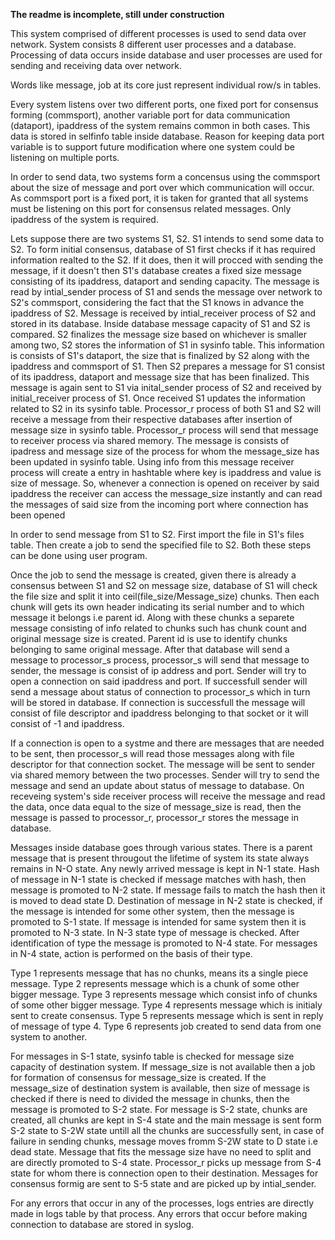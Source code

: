 **The readme is incomplete, still under construction**

This system comprised of different processes is used to send data over network.
System consists 8 different user processes and a database.
Processing of data occurs inside database and user processes are used for sending and receiving data over network.

Words like message, job at its core just represent individual row/s in tables.

Every system listens over two different ports, one fixed port for consensus forming (commsport), another variable port for data communication (dataport), ipaddress of the system remains common in both cases. This data is stored in selfinfo table inside database.
Reason for keeping data port variable is to support future modification where one system could be listening on multiple ports.

In order to send data, two systems form a concensus using the commsport about the size of message and port over which communication will occur. As commsport port is a fixed port, it is taken for granted that all systems must be listening on this port for consensus related
messages. Only ipaddress of the system is required.

Lets suppose there are two systems S1, S2. 
S1 intends to send some data to S2.
To form initial consensus, database of S1 first checks if it has required information realted to the S2. 
If it does, then it will procced with sending the message, if it doesn't then S1's database creates a fixed size message consisting of its ipaddress, dataport and sending capacity. The message is read by intial_sender process of S1 and sends the message over network to S2's commsport, considering the fact that the S1 knows in advance the ipaddress of S2. Message is received by intial_receiver process of S2 and stored in its database. Inside database message capacity of S1 and S2 is compared. 
S2 finalizes the message size based on whichever is smaller among two, S2 stores the information of S1 in sysinfo table. This information is consists of S1's dataport, the size that is finalized by S2 along with the ipaddress and commsport of S1. 
Then S2 prepares a message for S1 consist of its ipaddress, dataport and message size that has been finalized. This message is again sent to S1 via inital_sender process of S2 and received by initial_receiver process of S1. 
Once received S1 updates the information related to S2 in its sysinfo table. Processor_r process of both S1 and S2 will receive a message from their respective databases after insertion of message size in sysinfo table. 
Processor_r process will send that message to receiver process via shared memory. The message is consists of ipadress and message size of the process for whom the message_size has been updated in sysinfo table. Using info from this message receiver process will create a entry in hashtable where key is ipaddress and value is size of message. 
So, whenever a connection is opened on receiver by said ipaddress the receiver can access the message_size instantly and can read the messages of said size from the incoming port where connection has been opened

In order to send message from S1 to S2. First import the file in S1's files table. Then create a job to send the specified file to S2. Both these steps can be done using user program.

Once the job to send the message is created, given there is already a consensus between S1 and S2 on message size, database of S1 will check the file size and split it into ceil(file_size/Message_size) chunks. Then each chunk will gets its own header indicating its serial number and to which message it belongs i.e parent id. 
Along with these chunks a separete message consisting of info related to chunks such has chunk count and original message size is created. Parent id is use to identify chunks belonging to same original message.
After that database will send a message to processor_s process, processor_s will send that message to sender, the message is consist of ip address and port. Sender will try to open a connection on said ipaddress and port. If successfull sender will send a message about status of connection to processor_s which in turn will be stored in database. If connection is successfull the message will consist of file descriptor and ipaddress belonging to that socket or it will consist of -1 and ipaddress. 

If a connection is open to a systme and there are messages that are needed to be sent, then processor_s will read those messages along with file descriptor for that connection socket. The message will be sent to sender via shared memory between the two processes. Sender will try to send the message and send an update about status of message to database. On receveing system's side receiver process will receive the message and read the data, once data equal to the size of message_size is read, then the message is passed to processor_r, processor_r stores the message in database.

Messages inside database goes through various states.
There is a parent message that is present througout the lifetime of system its state always remains in N-O state.
Any newly arrived message is kept in N-1 state.
Hash of message in N-1 state is checked if message matches with hash, then message is promoted to N-2 state.
If message fails to match the hash then it is moved to dead state D.
Destination of message in N-2 state is checked, if the message is intended for some other system, then the message is promoted to S-1 state. If message is intended for same system then it is promoted to N-3 state.
In N-3 state type of message is checked. After identification of type the message is promoted to N-4 state. 
For messages in N-4 state, action is performed on the basis of their type.

Type 1 represents message that has no chunks, means its a single piece message.
Type 2 represents message which is a chunk of some other bigger message.
Type 3 represents message which consist info of chunks of some other bigger message.
Type 4 represents message which is initialy sent to create consensus.
Type 5 represents message which is sent in reply of message of type 4.
Type 6 represents job created to send data from one system to another.

For messages in S-1 state, sysinfo table is checked for message size capacity of destination system. 
If message_size is not available then a job for formation of consensus for message_size is created. 
If the message_size of destination system is available, then size of message is checked if there is need to divided the message in chunks, then the message is promoted to S-2 state. 
For message is S-2 state, chunks are created, all chunks are kept in S-4 state and the main message is sent form S-2 state to S-2W state untill all the chunks are successfully sent, in case of failure in sending chunks, message moves fromm S-2W state to D state i.e dead state. 
Message that fits the message size have no need to split and are directly promoted to S-4 state. 
Processor_r picks up message from S-4 state for whom there is connection open to their destination.
Messages for consensus formig are sent to S-5 state and are picked up by intial_sender.

For any errors that occur in any of the processes, logs entries are directly made in logs table by that process.
Any errors that occur before making connection to database are stored in syslog.
